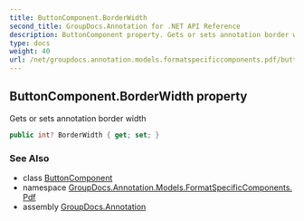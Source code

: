 ```yaml
---
title: ButtonComponent.BorderWidth
second_title: GroupDocs.Annotation for .NET API Reference
description: ButtonComponent property. Gets or sets annotation border width
type: docs
weight: 40
url: /net/groupdocs.annotation.models.formatspecificcomponents.pdf/buttoncomponent/borderwidth/
---
```

## ButtonComponent.BorderWidth property

Gets or sets annotation border width

```csharp
public int? BorderWidth { get; set; }
```

### See Also

* class [ButtonComponent](../)
* namespace [GroupDocs.Annotation.Models.FormatSpecificComponents.Pdf](../../buttoncomponent/)
* assembly [GroupDocs.Annotation](../../../)



